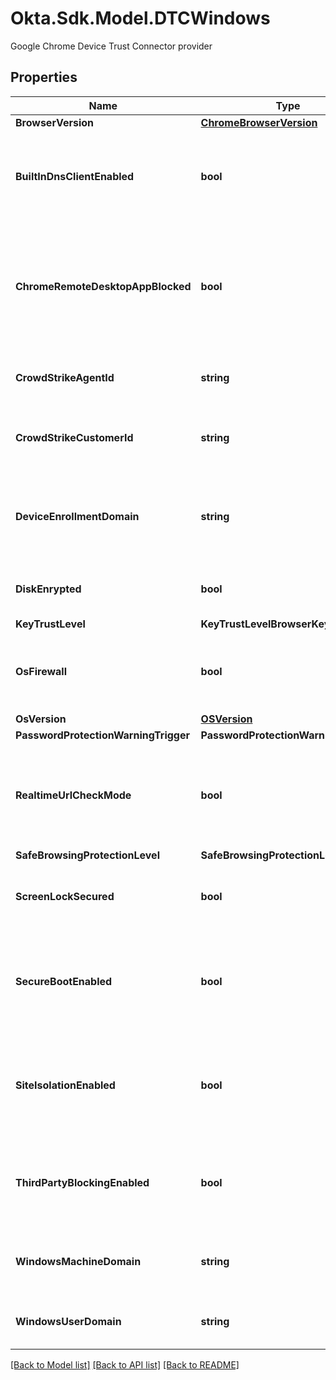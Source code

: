 # Okta.Sdk.Model.DTCWindows
Google Chrome Device Trust Connector provider

## Properties

Name | Type | Description | Notes
------------ | ------------- | ------------- | -------------
**BrowserVersion** | [**ChromeBrowserVersion**](ChromeBrowserVersion.md) |  | [optional] 
**BuiltInDnsClientEnabled** | **bool** | Indicates if a software stack is used to communicate with the DNS server | [optional] 
**ChromeRemoteDesktopAppBlocked** | **bool** | Indicates whether access to the Chrome Remote Desktop application is blocked through a policy | [optional] 
**CrowdStrikeAgentId** | **string** | Agent ID of an installed CrowdStrike agent | [optional] 
**CrowdStrikeCustomerId** | **string** | Customer ID of an installed CrowdStrike agent | [optional] 
**DeviceEnrollmentDomain** | **string** | Enrollment domain of the customer that is currently managing the device | [optional] 
**DiskEnrypted** | **bool** | Indicates whether the main disk is encrypted | [optional] 
**KeyTrustLevel** | **KeyTrustLevelBrowserKey** |  | [optional] 
**OsFirewall** | **bool** | Indicates whether a firewall is enabled at the OS-level on the device | [optional] 
**OsVersion** | [**OSVersion**](OSVersion.md) |  | [optional] 
**PasswordProtectionWarningTrigger** | **PasswordProtectionWarningTrigger** |  | [optional] 
**RealtimeUrlCheckMode** | **bool** | Indicates whether enterprise-grade (custom) unsafe URL scanning is enabled | [optional] 
**SafeBrowsingProtectionLevel** | **SafeBrowsingProtectionLevel** |  | [optional] 
**ScreenLockSecured** | **bool** | Indicates whether the device is password-protected | [optional] 
**SecureBootEnabled** | **bool** | Indicates whether the device&#39;s startup software has its Secure Boot feature enabled | [optional] 
**SiteIsolationEnabled** | **bool** | Indicates whether the Site Isolation (also known as **Site Per Process**) setting is enabled | [optional] 
**ThirdPartyBlockingEnabled** | **bool** | Indicates whether Chrome is blocking third-party software injection | [optional] 
**WindowsMachineDomain** | **string** | Windows domain that the current machine has joined | [optional] 
**WindowsUserDomain** | **string** | Windows domain for the current OS user | [optional] 

[[Back to Model list]](../README.md#documentation-for-models) [[Back to API list]](../README.md#documentation-for-api-endpoints) [[Back to README]](../README.md)

